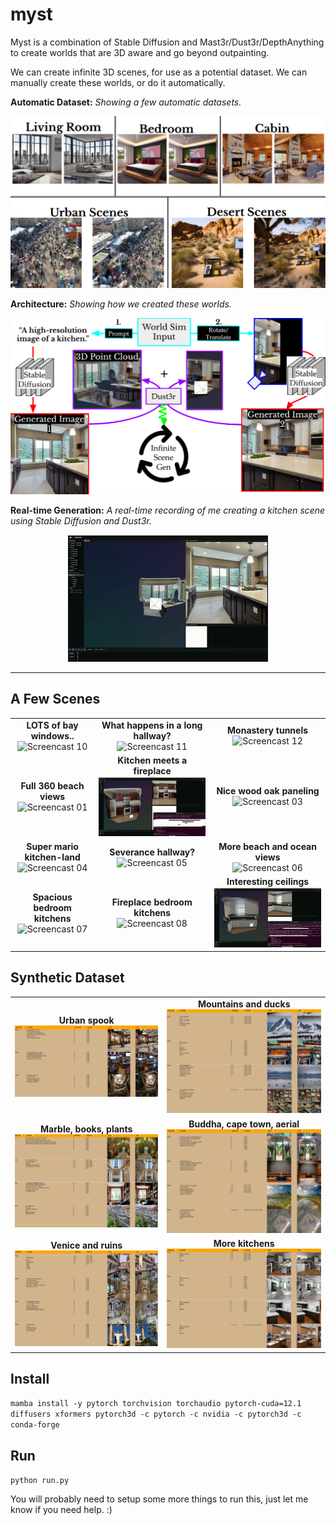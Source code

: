 # myst

Myst is a combination of Stable Diffusion and Mast3r/Dust3r/DepthAnything to create worlds that are 3D aware and go beyond outpainting. 

We can create infinite 3D scenes, for use as a potential dataset. We can manually create these worlds, or do it automatically.

**Automatic Dataset:** *Showing a few automatic datasets.*

![Automatic Dataset](./img/automatic_dataset.png)

**Architecture:** *Showing how we created these worlds.*

![Architecture](./img/architecture.png)

**Real-time Generation:** *A real-time recording of me creating a kitchen scene using Stable Diffusion and Dust3r.*

<p align="center">
  <img src="./img/demo.gif" alt="Real-time generation">
</p>

---

## A Few Scenes 
<table>
  <tr>
    <td align="center">
      <strong>LOTS of bay windows..</strong><br>
      <img src="./img/screencast10.gif" alt="Screencast 10">
    </td>
    <td align="center">
      <strong>What happens in a long hallway?</strong><br>
      <img src="./img/screencast11.gif" alt="Screencast 11">
    </td>
    <td align="center">
      <strong>Monastery tunnels</strong><br>
      <img src="./img/screencast12.gif" alt="Screencast 12">
    </td>
  </tr>
  <tr>
    <td align="center">
      <strong>Full 360 beach views</strong><br>
      <img src="./img/screencast01.gif" alt="Screencast 01">
    </td>
    <td align="center">
      <strong>Kitchen meets a fireplace</strong><br>
      <img src="./img/screencast02.gif" alt="Screencast 02">
    </td>
    <td align="center">
      <strong>Nice wood oak paneling</strong><br>
      <img src="./img/screencast03.gif" alt="Screencast 03">
    </td>
  </tr>
  <tr>
    <td align="center">
      <strong>Super mario kitchen-land</strong><br>
      <img src="./img/screencast04.gif" alt="Screencast 04">
    </td>
    <td align="center">
      <strong>Severance hallway?</strong><br>
      <img src="./img/screencast05.gif" alt="Screencast 05">
    </td>
    <td align="center">
      <strong>More beach and ocean views</strong><br>
      <img src="./img/screencast06.gif" alt="Screencast 06">
    </td>
  </tr>
  <tr>
    <td align="center">
      <strong>Spacious bedroom kitchens</strong><br>
      <img src="./img/screencast07.gif" alt="Screencast 07">
    </td>
    <td align="center">
      <strong>Fireplace bedroom kitchens</strong><br>
      <img src="./img/screencast08.gif" alt="Screencast 08">
    </td>
    <td align="center">
      <strong>Interesting ceilings</strong><br>
      <img src="./img/screencast09.gif" alt="Screencast 09">
    </td>
  </tr>
</table>

## Synthetic Dataset 

<table>
  <tr>
    <td align="center">
      <strong>Urban spook</strong><br>
      <img src="./img/auto1.png" alt="Screencast 10">
    </td>
    <td align="center">
      <strong>Mountains and ducks</strong><br>
      <img src="./img/auto2.png" alt="Screencast 11">
    </td>
  </tr>
  <tr>
    <td align="center">
      <strong>Marble, books, plants</strong><br>
      <img src="./img/auto3.png" alt="Screencast 01">
    </td>
    <td align="center">
      <strong>Buddha, cape town, aerial</strong><br>
      <img src="./img/auto4.png" alt="Screencast 02">
    </td>
  </tr>
  <tr>
    <td align="center">
      <strong>Venice and ruins</strong><br>
      <img src="./img/auto5.png" alt="Screencast 03">
    </td>
    <td align="center">
      <strong>More kitchens</strong><br>
      <img src="./img/auto6.png" alt="Screencast 03">
    </td>
  </tr>
</table>

## Install
`mamba install -y pytorch torchvision torchaudio pytorch-cuda=12.1 diffusers xformers pytorch3d -c pytorch -c nvidia -c pytorch3d -c conda-forge`

## Run
`python run.py`

You will probably need to setup some more things to run this, just let me know if you need help. :) 
